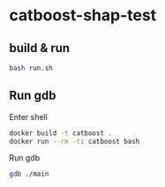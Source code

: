 # catboost-shap-test


## build & run

```bash
bash run.sh
```

## Run gdb

Enter shell

```bash
docker build -t catboost .
docker run --rm -ti catboost bash
```

Run gdb

```bash
gdb ./main
```